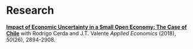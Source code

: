 # Research

**[Impact of Economic Uncertainty in a Small Open Economy: The Case of Chile](https://www.tandfonline.com/doi/abs/10.1080/00036846.2017.1412076)**
with Rodrigo Cerda and J.T. Valente
*Applied Economics* (2018), *50*(26), 2894-2908.

